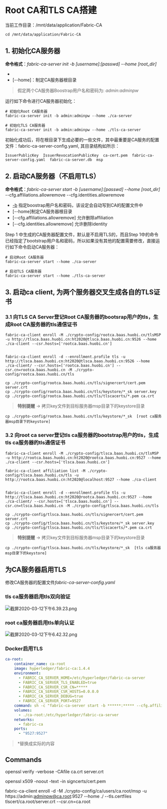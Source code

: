 # Root CA和TLS CA搭建
当前工作目录：/mnt/data/application/Fabric-CA
```
cd /mnt/data/application/Fabric-CA
```

## 1. 初始化CA服务器
**命令格式**：*fabric-ca-server init -b [username]:[passwd] --home [root_dir]*
- [-b]: 指定boostrap用户名和密码
- [--home]：制定CA服务器根目录

> 假定两个CA服务器Boostrap用户名和密码为: *admin:adminpw*

运行如下命令进行CA服务器初始化：
```
# 初始化Root CA服务器
fabric-ca-server init -b admin:adminpw --home ./ca-server

# 初始化TLS CA服务器
fabric-ca-server init -b admin:adminpw --home ./tls-ca-server
```

初始化成功后，将在根目录下生成必要的一些文件，其中最重要是CA服务的配置文件：fabric-ca-server-config.yaml, 其目录结构如所示：
```
IssuerPublicKey  IssuerRevocationPublicKey  ca-cert.pem  fabric-ca-server-config.yaml  fabric-ca-server.db  msp
```

## 2. 启动CA服务器（不启用TLS）
**命令格式**：*fabric-ca-server start -b [username]:[passwd] --home [root_dir]* --cfg.affiliations.allowremove  --cfg.identities.allowremove
- [-b] 指定boostrap用户名和密码，该设定会自动写到CA的配置文件中
- [--home]制定CA服务器根目录
- [--cfg.affiliations.allowremove] 允许删除affiliation
- [--cfg.identities.allowremove] 允许删除identity

Step 1 中生成的CA服务器配置文件，默认是不启用TLS的，而且Step 1中的命令已经指定了bootstrap用户名和密码，所以如果没有其他的配置需要修改，直接运行如下命令启动CA服务器：
```
# 启动Root CA服务器
fabric-ca-server start --home ./ca-server

# 启动TLS CA服务器
fabric-ca-server start --home ./tls-ca-server
```

## 3. 启动ca client, 为两个服务器交叉生成各自的TLS证书
### 3.1 向TLS CA Server登记Root CA服务器的bootsrap用户的tls，生成Root CA服务器的tls通信证书
```
fabric-ca-client enroll -M ./crypto-config/rootca.baas.huobi.cn/tlsMSP -u http://tlsca.baas.huobi.cn:ht2020@tlsca.baas.huobi.cn:9526 --home ./ca-client --csr.hosts=['rootca.baas.huobi.cn']


fabric-ca-client enroll -d --enrollment.profile tls -u http://tlsca.baas.huobi.cn:ht2020@tlsca.baas.huobi.cn:9526 --home ./ca-client/ --csr.hosts=['rootca.baas.huobi.cn'] --csr.cn=rootca.baas.huobi.cn -M ./crypto-config/rootca.baas.huobi.cn/tls

cp ./crypto-config/rootca.baas.huobi.cn/tls/signercert/cert.pem server.crt
cp ./crypto-config/rootca.baas.huobi.cn/tls/keystore/*_sk server.key
cp ./crypto-config/rootca.baas.huobi.cn/tls/tlscacerts/*.pem ca.crt
```
> **特别提醒** -> 拷贝key文件到目标服务器msp目录下的keystore目录
```
cp ./crypto-config/rootca.baas.huobi.cn/tls/keystore/*_sk  [root ca服务器msp目录下的keystore]
```

### 3.2 向root ca server登记tls ca服务器的bootstrap用户的tls，生成tls ca服务器的tls通信证书
```
fabric-ca-client enroll -M ./crypto-config/tlsca.baas.huobi.cn/tlsMSP -u http://rootca.baas.huobi.cn:ht2020@rootca.baas.huobi.cn:9527 --home ./ca-client --csr.hosts=['tlsca.baas.huobi.cn']

fabric-ca-client affiliation list -M ./crypto-config/tlsca.baas.huobi.cn/tls -u http://rootca.baas.huobi.cn:ht2020@localhost:9527 --home ./ca-client


fabric-ca-client enroll -d --enrollment.profile tls -u http://tlsca.baas.huobi.cn:ht2020@rootca.baas.huobi.cn:9527 --home ./ca-client/ --csr.hosts=['tlsca.baas.huobi.cn'] --csr.cn=tlsca.baas.huobi.cn -M ./crypto-config/tlsca.baas.huobi.cn/tls

cp ./crypto-config/tlsca.baas.huobi.cn/tls/signercert/cert.pem server.crt
cp ./crypto-config/tlsca.baas.huobi.cn/tls/keystore/*_sk server.key
cp ./crypto-config/tlsca.baas.huobi.cn/tls/tlscacerts/*.pem ca.crt
```

> **特别提醒** -> 拷贝key文件到目标服务器msp目录下的keystore目录
```
cp ./crypto-config/tlsca.baas.huobi.cn/tls/keystore/*_sk  [tls ca服务器msp目录下的keystore]
```

## 为CA服务器启用TLS
修改CA服务器的配置文件*fabric-ca-server-config.yaml*
### tls ca服务器启用tls双向验证
![截屏2020-03-12下午6.39.23.png](http://note.youdao.com/yws/res/2176/WEBRESOURCEafb354c381e2fdb169053a4881e1263a)
### root ca服务器启用tls单向认证
![截屏2020-03-12下午6.42.32.png](http://note.youdao.com/yws/res/2177/WEBRESOURCEe5094513d2908fa35dc7dc227f486ac5)

### Docker启用TLS
```yaml
ca-root:
    container_name: ca-root
    image: hyperledger/fabric-ca:1.4.4
    environment:
      - FABRIC_CA_SERVER_HOME=/etc/hyperledger/fabric-ca-server
      - FABRIC_CA_SERVER_TLS_ENABLED=true
      - FABRIC_CA_SERVER_CSR_CN=*****
      - FABRIC_CA_SERVER_CSR_HOSTS=0.0.0.0
      - FABRIC_CA_SERVER_DEBUG=true
      - FABRIC_CA_SERVER_PORT=9527
    command: sh -c "fabric-ca-server start -b ******:***** --cfg.affiliations.allowremove --cfg.identities.allowremove"
    volumes:
      - ./ca-root:/etc/hyperledger/fabric-ca-server
    networks:
      - fabric-ca
    ports:
      - "9527:9527"
```      
> *替换成实际的内容


## Commands

openssl verify -verbose -CAfile ca.crt server.crt

openssl x509 -noout -text -in signcerts/cert.pem

fabric-ca-client enroll -d -M ./crypto-config/ca/users/ca.root/msp -u https://admin:adminpw@ca.root:9527  --home ./ --tls.certfiles tlscert/ca.root/server.crt --csr.cn=ca.root
